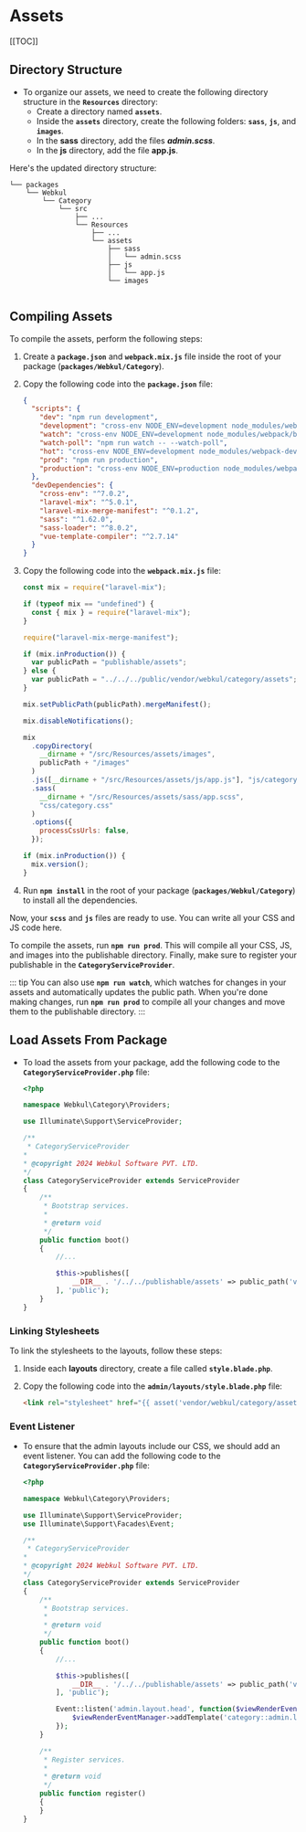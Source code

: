 # Assets

[[TOC]]

## Directory Structure

- To organize our assets, we need to create the following directory structure in the **`Resources`** directory:
  - Create a directory named **`assets`**.
  - Inside the **`assets`** directory, create the following folders: **`sass`**, **`js`**, and **`images`**.
  - In the **sass** directory, add the files **_admin.scss_**.
  - In the **js** directory, add the file **app.js**.

Here's the updated directory structure:

```
└── packages
    └── Webkul
        └── Category
            └── src
                ├── ...
                └── Resources
                    ├── ...
                    └── assets
                        ├── sass
                        │   └── admin.scss
                        ├── js
                        │   └── app.js
                        └── images
                    
```

## Compiling Assets

To compile the assets, perform the following steps:

1. Create a **`package.json`** and **`webpack.mix.js`** file inside the root of your package (**`packages/Webkul/Category`**).

2. Copy the following code into the **`package.json`** file:

    ```json
    {
      "scripts": {
        "dev": "npm run development",
        "development": "cross-env NODE_ENV=development node_modules/webpack/bin/webpack.js --progress --hide-modules --config=node_modules/laravel-mix/setup/webpack.config.js",
        "watch": "cross-env NODE_ENV=development node_modules/webpack/bin/webpack.js --watch --progress --hide-modules --config=node_modules/laravel-mix/setup/webpack.config.js",
        "watch-poll": "npm run watch -- --watch-poll",
        "hot": "cross-env NODE_ENV=development node_modules/webpack-dev-server/bin/webpack-dev-server.js --inline --hot --config=node_modules/laravel-mix/setup/webpack.config.js",
        "prod": "npm run production",
        "production": "cross-env NODE_ENV=production node_modules/webpack/bin/webpack.js --no-progress --hide-modules --config=node_modules/laravel-mix/setup/webpack.config.js"
      },
      "devDependencies": {
        "cross-env": "^7.0.2",
        "laravel-mix": "^5.0.1",
        "laravel-mix-merge-manifest": "^0.1.2",
        "sass": "^1.62.0",
        "sass-loader": "^8.0.2",
        "vue-template-compiler": "^2.7.14"
      }
    }
    ```

3. Copy the following code into the **`webpack.mix.js`** file:

    ```javascript
    const mix = require("laravel-mix");

    if (typeof mix == "undefined") {
      const { mix } = require("laravel-mix");
    }

    require("laravel-mix-merge-manifest");

    if (mix.inProduction()) {
      var publicPath = "publishable/assets";
    } else {
      var publicPath = "../../../public/vendor/webkul/category/assets";
    }

    mix.setPublicPath(publicPath).mergeManifest();

    mix.disableNotifications();

    mix
      .copyDirectory(
        __dirname + "/src/Resources/assets/images",
        publicPath + "/images"
      )
      .js([__dirname + "/src/Resources/assets/js/app.js"], "js/category.js")
      .sass(
        __dirname + "/src/Resources/assets/sass/app.scss",
        "css/category.css"
      )
      .options({
        processCssUrls: false,
      });

    if (mix.inProduction()) {
      mix.version();
    }
    ```

4. Run **`npm install`** in the root of your package (**`packages/Webkul/Category`**) to install all the dependencies.

Now, your **`scss`** and **`js`** files are ready to use. You can write all your CSS and JS code here.

To compile the assets, run **`npm run prod`**. This will compile all your CSS, JS, and images into the publishable directory. Finally, make sure to register your publishable in the **`CategoryServiceProvider`**.

::: tip
You can also use **`npm run watch`**, which watches for changes in your assets and automatically updates the public path. When you're done making changes, run **`npm run prod`** to compile all your changes and move them to the publishable directory.
:::

## Load Assets From Package

- To load the assets from your package, add the following code to the **`CategoryServiceProvider.php`** file:

    ```php
    <?php

    namespace Webkul\Category\Providers;

    use Illuminate\Support\ServiceProvider;

    /**
     * CategoryServiceProvider
    *
    * @copyright 2024 Webkul Software PVT. LTD.
    */
    class CategoryServiceProvider extends ServiceProvider
    {
        /**
         * Bootstrap services.
         *
         * @return void
         */
        public function boot()
        {
            //... 

            $this->publishes([
                __DIR__ . '/../../publishable/assets' => public_path('vendor/webkul/category/assets'),
            ], 'public');
        }
    }
    ```

### Linking Stylesheets

To link the stylesheets to the layouts, follow these steps:

1. Inside each **layouts** directory, create a file called **`style.blade.php`**.

2. Copy the following code into the **`admin/layouts/style.blade.php`** file:

    ```html
    <link rel="stylesheet" href="{{ asset('vendor/webkul/category/assets/css/admin.css') }}"/>
    ```

### Event Listener

- To ensure that the admin layouts include our CSS, we should add an event listener. You can add the following code to the **`CategoryServiceProvider.php`** file:

    ```php
    <?php

    namespace Webkul\Category\Providers;

    use Illuminate\Support\ServiceProvider;
    use Illuminate\Support\Facades\Event;

    /**
     * CategoryServiceProvider
    *
    * @copyright 2024 Webkul Software PVT. LTD.
    */
    class CategoryServiceProvider extends ServiceProvider
    {
        /**
         * Bootstrap services.
         *
         * @return void
         */
        public function boot()
        {
            //... 

            $this->publishes([
                __DIR__ . '/../../publishable/assets' => public_path('vendor/webkul/category/assets'),
            ], 'public');

            Event::listen('admin.layout.head', function($viewRenderEventManager) {
                $viewRenderEventManager->addTemplate('category::admin.layouts.style');
            });
        }

        /**
         * Register services.
         *
         * @return void
         */
        public function register()
        {
        }
    }
    ```